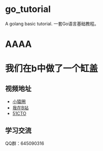 # go_tutorial
A golang basic tutorial.
一套Go语言基础教程。
#  AAAA
# 我们在b中做了一个缸盖
## 视频地址

* [小猿圈](https://www.apeland.cn/go/27/416)
* [我在B站](https://space.bilibili.com/4638193)
* [51CTO](https://edu.51cto.com/course/18683.html)



## 学习交流

QQ群：645090316

